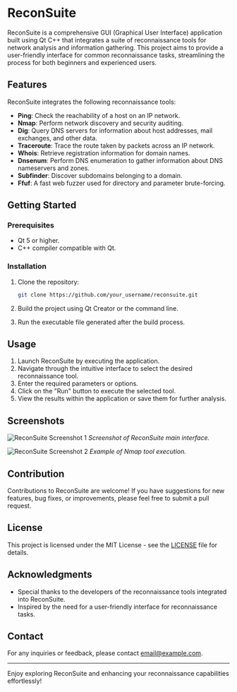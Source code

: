 # ReconSuite

ReconSuite is a comprehensive GUI (Graphical User Interface) application built using Qt C++ that integrates a suite of reconnaissance tools for network analysis and information gathering. This project aims to provide a user-friendly interface for common reconnaissance tasks, streamlining the process for both beginners and experienced users.

## Features

ReconSuite integrates the following reconnaissance tools:

- **Ping**: Check the reachability of a host on an IP network.
- **Nmap**: Perform network discovery and security auditing.
- **Dig**: Query DNS servers for information about host addresses, mail exchanges, and other data.
- **Traceroute**: Trace the route taken by packets across an IP network.
- **Whois**: Retrieve registration information for domain names.
- **Dnsenum**: Perform DNS enumeration to gather information about DNS nameservers and zones.
- **Subfinder**: Discover subdomains belonging to a domain.
- **Ffuf**: A fast web fuzzer used for directory and parameter brute-forcing.

## Getting Started

### Prerequisites

- Qt 5 or higher.
- C++ compiler compatible with Qt.

### Installation

1. Clone the repository:

   ```bash
   git clone https://github.com/your_username/reconsuite.git
   ```

2. Build the project using Qt Creator or the command line.

3. Run the executable file generated after the build process.

## Usage

1. Launch ReconSuite by executing the application.
2. Navigate through the intuitive interface to select the desired reconnaissance tool.
3. Enter the required parameters or options.
4. Click on the "Run" button to execute the selected tool.
5. View the results within the application or save them for further analysis.

## Screenshots

![ReconSuite Screenshot 1](screenshots/screenshot1.png)
*Screenshot of ReconSuite main interface.*

![ReconSuite Screenshot 2](screenshots/screenshot2.png)
*Example of Nmap tool execution.*

## Contribution

Contributions to ReconSuite are welcome! If you have suggestions for new features, bug fixes, or improvements, please feel free to submit a pull request.

## License

This project is licensed under the MIT License - see the [LICENSE](LICENSE) file for details.

## Acknowledgments

- Special thanks to the developers of the reconnaissance tools integrated into ReconSuite.
- Inspired by the need for a user-friendly interface for reconnaissance tasks.

## Contact

For any inquiries or feedback, please contact [email@example.com](mailto:email@example.com).

---

Enjoy exploring ReconSuite and enhancing your reconnaissance capabilities effortlessly!
